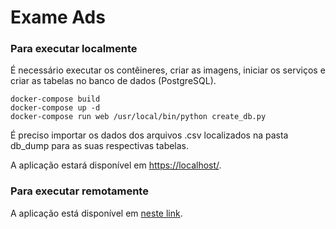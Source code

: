 # Exame Ads

### Para executar localmente

É necessário executar os contêineres, criar as imagens, iniciar os serviços e criar as tabelas no banco de dados 
(PostgreSQL).

```
docker-compose build
docker-compose up -d
docker-compose run web /usr/local/bin/python create_db.py
```

É preciso importar os dados dos arquivos .csv localizados na pasta db_dump para as suas respectivas tabelas.

A aplicação estará disponível em [https://localhost/](https://localhost/).

### Para executar remotamente

A aplicação está disponível em [neste link](https://http://165.227.69.119/).